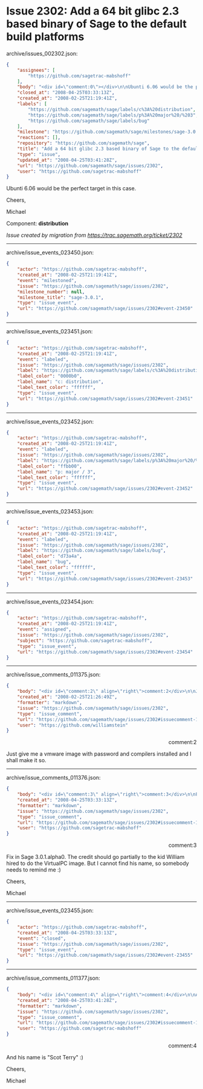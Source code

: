 # Issue 2302: Add a 64 bit glibc 2.3 based binary of Sage to the default build platforms

archive/issues_002302.json:
```json
{
    "assignees": [
        "https://github.com/sagetrac-mabshoff"
    ],
    "body": "<div id=\"comment:0\"></div>\n\nUbunti 6.06 would be the perfect target in this case.\n\nCheers,\n\nMichael\n\nComponent: **distribution**\n\n_Issue created by migration from https://trac.sagemath.org/ticket/2302_\n\n",
    "closed_at": "2008-04-25T03:33:13Z",
    "created_at": "2008-02-25T21:19:41Z",
    "labels": [
        "https://github.com/sagemath/sage/labels/c%3A%20distribution",
        "https://github.com/sagemath/sage/labels/p%3A%20major%20/%203",
        "https://github.com/sagemath/sage/labels/bug"
    ],
    "milestone": "https://github.com/sagemath/sage/milestones/sage-3.0.1",
    "reactions": [],
    "repository": "https://github.com/sagemath/sage",
    "title": "Add a 64 bit glibc 2.3 based binary of Sage to the default build platforms",
    "type": "issue",
    "updated_at": "2008-04-25T03:41:28Z",
    "url": "https://github.com/sagemath/sage/issues/2302",
    "user": "https://github.com/sagetrac-mabshoff"
}
```
<div id="comment:0"></div>

Ubunti 6.06 would be the perfect target in this case.

Cheers,

Michael

Component: **distribution**

_Issue created by migration from https://trac.sagemath.org/ticket/2302_





---

archive/issue_events_023450.json:
```json
{
    "actor": "https://github.com/sagetrac-mabshoff",
    "created_at": "2008-02-25T21:19:41Z",
    "event": "milestoned",
    "issue": "https://github.com/sagemath/sage/issues/2302",
    "milestone_number": null,
    "milestone_title": "sage-3.0.1",
    "type": "issue_event",
    "url": "https://github.com/sagemath/sage/issues/2302#event-23450"
}
```



---

archive/issue_events_023451.json:
```json
{
    "actor": "https://github.com/sagetrac-mabshoff",
    "created_at": "2008-02-25T21:19:41Z",
    "event": "labeled",
    "issue": "https://github.com/sagemath/sage/issues/2302",
    "label": "https://github.com/sagemath/sage/labels/c%3A%20distribution",
    "label_color": "0000b0",
    "label_name": "c: distribution",
    "label_text_color": "ffffff",
    "type": "issue_event",
    "url": "https://github.com/sagemath/sage/issues/2302#event-23451"
}
```



---

archive/issue_events_023452.json:
```json
{
    "actor": "https://github.com/sagetrac-mabshoff",
    "created_at": "2008-02-25T21:19:41Z",
    "event": "labeled",
    "issue": "https://github.com/sagemath/sage/issues/2302",
    "label": "https://github.com/sagemath/sage/labels/p%3A%20major%20/%203",
    "label_color": "ffbb00",
    "label_name": "p: major / 3",
    "label_text_color": "ffffff",
    "type": "issue_event",
    "url": "https://github.com/sagemath/sage/issues/2302#event-23452"
}
```



---

archive/issue_events_023453.json:
```json
{
    "actor": "https://github.com/sagetrac-mabshoff",
    "created_at": "2008-02-25T21:19:41Z",
    "event": "labeled",
    "issue": "https://github.com/sagemath/sage/issues/2302",
    "label": "https://github.com/sagemath/sage/labels/bug",
    "label_color": "d73a4a",
    "label_name": "bug",
    "label_text_color": "ffffff",
    "type": "issue_event",
    "url": "https://github.com/sagemath/sage/issues/2302#event-23453"
}
```



---

archive/issue_events_023454.json:
```json
{
    "actor": "https://github.com/sagetrac-mabshoff",
    "created_at": "2008-02-25T21:19:41Z",
    "event": "assigned",
    "issue": "https://github.com/sagemath/sage/issues/2302",
    "subject": "https://github.com/sagetrac-mabshoff",
    "type": "issue_event",
    "url": "https://github.com/sagemath/sage/issues/2302#event-23454"
}
```



---

archive/issue_comments_011375.json:
```json
{
    "body": "<div id=\"comment:2\" align=\"right\">comment:2</div>\n\nJust give me a vmware image with password and compilers installed and I shall make it so.",
    "created_at": "2008-02-25T21:26:49Z",
    "formatter": "markdown",
    "issue": "https://github.com/sagemath/sage/issues/2302",
    "type": "issue_comment",
    "url": "https://github.com/sagemath/sage/issues/2302#issuecomment-11375",
    "user": "https://github.com/williamstein"
}
```

<div id="comment:2" align="right">comment:2</div>

Just give me a vmware image with password and compilers installed and I shall make it so.



---

archive/issue_comments_011376.json:
```json
{
    "body": "<div id=\"comment:3\" align=\"right\">comment:3</div>\n\nFix in Sage 3.0.1.alpha0. The credit should go partially to the kid William hired to do the VirtualPC image. But I cannot find his name, so somebody needs to remind me :)\n\nCheers,\n\nMichael",
    "created_at": "2008-04-25T03:33:13Z",
    "formatter": "markdown",
    "issue": "https://github.com/sagemath/sage/issues/2302",
    "type": "issue_comment",
    "url": "https://github.com/sagemath/sage/issues/2302#issuecomment-11376",
    "user": "https://github.com/sagetrac-mabshoff"
}
```

<div id="comment:3" align="right">comment:3</div>

Fix in Sage 3.0.1.alpha0. The credit should go partially to the kid William hired to do the VirtualPC image. But I cannot find his name, so somebody needs to remind me :)

Cheers,

Michael



---

archive/issue_events_023455.json:
```json
{
    "actor": "https://github.com/sagetrac-mabshoff",
    "created_at": "2008-04-25T03:33:13Z",
    "event": "closed",
    "issue": "https://github.com/sagemath/sage/issues/2302",
    "type": "issue_event",
    "url": "https://github.com/sagemath/sage/issues/2302#event-23455"
}
```



---

archive/issue_comments_011377.json:
```json
{
    "body": "<div id=\"comment:4\" align=\"right\">comment:4</div>\n\nAnd his name is \"Scot Terry\" :)\n\nCheers,\n\nMichael",
    "created_at": "2008-04-25T03:41:28Z",
    "formatter": "markdown",
    "issue": "https://github.com/sagemath/sage/issues/2302",
    "type": "issue_comment",
    "url": "https://github.com/sagemath/sage/issues/2302#issuecomment-11377",
    "user": "https://github.com/sagetrac-mabshoff"
}
```

<div id="comment:4" align="right">comment:4</div>

And his name is "Scot Terry" :)

Cheers,

Michael
